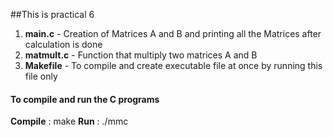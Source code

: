 ##This is practical 6
1. **main.c** - Creation of Matrices A and B and printing all the Matrices after calculation is done
2. **matmult.c** - Function that multiply two matrices A and B 
3. **Makefile** - To compile and create executable file at once by running this file only

#### To compile and run the C programs

**Compile** : make
**Run** : ./mmc
